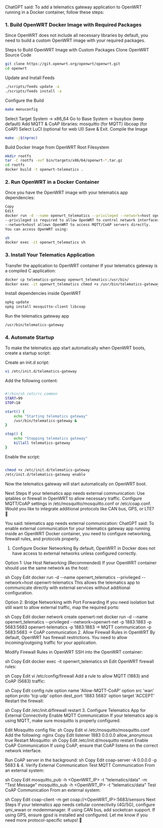 ChatGPT said:
To add a telematics gateway application to OpenWRT running in a Docker container, follow these steps:

### 1. Build OpenWRT Docker Image with Required Packages
Since OpenWRT does not include all necessary libraries by default, you need to build a custom OpenWRT image with your required packages.

Steps to Build OpenWRT Image with Custom Packages
Clone OpenWRT Source Code

```sh
git clone https://git.openwrt.org/openwrt/openwrt.git
cd openwrt
```
Update and Install Feeds

```sh
./scripts/feeds update -a
./scripts/feeds install -a
```
Configure the Build

```sh
make menuconfig
```
Select Target System → x86_64
Go to Base System → busybox (keep default)
Add MQTT & CoAP libraries:
mosquitto (for MQTT)
libcoap (for CoAP)
Select LuCI (optional for web UI)
Save & Exit.
Compile the Image

```sh
make -j$(nproc)
```
Build Docker Image from OpenWRT Root Filesystem

```sh
mkdir rootfs
tar -C rootfs -xvf bin/targets/x86/64/openwrt-*.tar.gz
cd rootfs
docker build -t openwrt-telematics .
```
### 2. Run OpenWRT in a Docker Container
Once you have the OpenWRT image with your telematics app dependencies:

```sh
Copy
Edit
docker run -d --name openwrt_telematics --privileged --network=host openwrt-telematics
--privileged is required to allow OpenWRT to control network interfaces.
--network=host allows OpenWRT to access MQTT/CoAP servers directly.
You can access OpenWRT using:

sh
docker exec -it openwrt_telematics sh
```
### 3. Install Your Telematics Application
Transfer the application to OpenWRT container If your telematics gateway is a compiled C application:

```sh
docker cp telematics-gateway openwrt_telematics:/usr/bin/
docker exec -it openwrt_telematics chmod +x /usr/bin/telematics-gateway
```
Install dependencies inside OpenWRT

```sh
opkg update
opkg install mosquitto-client libcoap
```
Run the telematics gateway app

```sh
/usr/bin/telematics-gateway
```
### 4. Automate Startup
To make the telematics app start automatically when OpenWRT boots, create a startup script:

Create an init.d script:
```sh
vi /etc/init.d/telematics-gateway
```
Add the following content:
```sh

#!/bin/sh /etc/rc.common
START=99
STOP=10

start() {
    echo "Starting telematics gateway"
    /usr/bin/telematics-gateway &
}

stop() {
    echo "Stopping telematics gateway"
    killall telematics-gateway
}
```
Enable the script:
```sh

chmod +x /etc/init.d/telematics-gateway
/etc/init.d/telematics-gateway enable
```
Now the telematics gateway will start automatically on OpenWRT boot.

Next Steps
If your telematics app needs external communication:
Use iptables or firewall in OpenWRT to allow necessary traffic.
Configure MQTT/CoAP settings in /etc/mosquitto/mosquitto.conf or /etc/coap.conf.
Would you like to integrate additional protocols like CAN bus, GPS, or LTE? 🚀







You said:
telematics app needs external communication:
ChatGPT said:
To enable external communication for your telematics gateway app running inside an OpenWRT Docker container, you need to configure networking, firewall rules, and protocols properly.

1. Configure Docker Networking
By default, OpenWRT in Docker does not have access to external networks unless configured correctly.

Option 1: Use Host Networking (Recommended)
If your OpenWRT container should use the same network as the host:

sh
Copy
Edit
docker run -d --name openwrt_telematics --privileged --network=host openwrt-telematics
This allows the telematics app to communicate directly with external services without additional configuration.

Option 2: Bridge Networking with Port Forwarding
If you need isolation but still want to allow external traffic, map the required ports:

sh
Copy
Edit
docker network create openwrt-net
docker run -d --name openwrt_telematics --privileged --network=openwrt-net -p 1883:1883 -p 5683:5683 openwrt-telematics
-p 1883:1883 → MQTT communication
-p 5683:5683 → CoAP communication
2. Allow Firewall Rules in OpenWRT
By default, OpenWRT has firewall restrictions. You need to allow incoming/outgoing traffic for your application.

Modify Firewall Rules in OpenWRT
SSH into the OpenWRT container:

sh
Copy
Edit
docker exec -it openwrt_telematics sh
Edit OpenWRT firewall rules:

sh
Copy
Edit
vi /etc/config/firewall
Add a rule to allow MQTT (1883) and CoAP (5683) traffic:

sh
Copy
Edit
config rule
    option name 'Allow-MQTT-CoAP'
    option src 'wan'
    option proto 'tcp udp'
    option dest_port '1883 5683'
    option target 'ACCEPT'
Restart the firewall:

sh
Copy
Edit
/etc/init.d/firewall restart
3. Configure Telematics App for External Connectivity
Enable MQTT Communication
If your telematics app is using MQTT, make sure mosquitto is properly configured.

Edit Mosquitto config file:
sh
Copy
Edit
vi /etc/mosquitto/mosquitto.conf
Add the following:
nginx
Copy
Edit
listener 1883 0.0.0.0
allow_anonymous true
Restart Mosquitto:
sh
Copy
Edit
/etc/init.d/mosquitto restart
Enable CoAP Communication
If using CoAP, ensure that CoAP listens on the correct network interface.

Run CoAP server in the background:
sh
Copy
Edit
coap-server -A 0.0.0.0 -p 5683 &
4. Verify External Communication
Test MQTT Communication
From an external system:

sh
Copy
Edit
mosquitto_pub -h <OpenWRT_IP> -t "telematics/data" -m "Test Message"
mosquitto_sub -h <OpenWRT_IP> -t "telematics/data"
Test CoAP Communication
From an external system:

sh
Copy
Edit
coap-client -m get coap://<OpenWRT_IP>:5683/sensors
Next Steps
If your telematics app needs cellular connectivity (4G/5G), configure qmi_wwan or modemmanager.
If using CAN bus, add socketcan support.
If using GPS, ensure gpsd is installed and configured.
Let me know if you need more protocol-specific setups! 🚀








